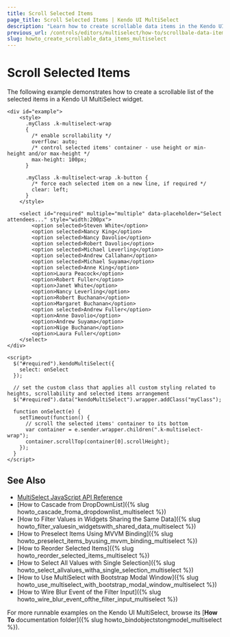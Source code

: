 ```yaml
---
title: Scroll Selected Items
page_title: Scroll Selected Items | Kendo UI MultiSelect
description: "Learn how to create scrollable data items in the Kendo UI MultiSelect widget."
previous_url: /controls/editors/multiselect/how-to/scrollbale-data-items, /web/multiselect/how-to/scrollbale-data-items, /controls/editors/multiselect/how-to/scrollable-data-items
slug: howto_create_scrollable_data_items_multiselect
---
```


# Scroll Selected Items

The following example demonstrates how to create a scrollable list of the selected items in a Kendo UI MultiSelect widget.

```dojo
<div id="example">
    <style>
      .myClass .k-multiselect-wrap
      {
        /* enable scrollability */
        overflow: auto;
        /* control selected items' container - use height or min-height and/or max-height */
        max-height: 100px;
      }

      .myClass .k-multiselect-wrap .k-button {
        /* force each selected item on a new line, if required */
        clear: left;
      }
    </style>

    <select id="required" multiple="multiple" data-placeholder="Select attendees..." style="width:200px">
        <option selected>Steven White</option>
        <option selected>Nancy King</option>
        <option selected>Nancy Davolio</option>
        <option selected>Robert Davolio</option>
        <option selected>Michael Leverling</option>
        <option selected>Andrew Callahan</option>
        <option selected>Michael Suyama</option>
        <option selected>Anne King</option>
        <option>Laura Peacock</option>
        <option>Robert Fuller</option>
        <option>Janet White</option>
        <option>Nancy Leverling</option>
        <option>Robert Buchanan</option>
        <option>Margaret Buchanan</option>
        <option selected>Andrew Fuller</option>
        <option>Anne Davolio</option>
        <option>Andrew Suyama</option>
        <option>Nige Buchanan</option>
        <option>Laura Fuller</option>
    </select>
</div>

<script>
  $("#required").kendoMultiSelect({
    select: onSelect
  });

  // set the custom class that applies all custom styling related to heights, scrollability and selected items arrangement
  $("#required").data("kendoMultiSelect").wrapper.addClass("myClass");

  function onSelect(e) {
    setTimeout(function() {
      // scroll the selected items' container to its bottom
      var container = e.sender.wrapper.children(".k-multiselect-wrap");
      container.scrollTop(container[0].scrollHeight);
    });
  }
</script>
```

## See Also

* [MultiSelect JavaScript API Reference](/api/javascript/ui/multiselect)
* [How to Cascade from DropDownList]({% slug howto_cascade_froma_dropdownlist_multiselect %})
* [How to Filter Values in Widgets Sharing the Same Data]({% slug howto_filter_valuesin_widgetswith_shared_data_multiselect %})
* [How to Preselect Items Using MVVM Binding]({% slug howto_preselect_items_byusing_mvvm_binding_multiselect %})
* [How to Reorder Selected Items]({% slug howto_reorder_selected_items_multiselect %})
* [How to Select All Values with Single Selection]({% slug howto_select_allvalues_witha_single_selection_multiselect %})
* [How to Use MultiSelect with Bootstrap Modal Window]({% slug howto_use_multiselect_with_bootstrap_modal_window_multiselect %})
* [How to Wire Blur Event of the Filter Input]({% slug howto_wire_blur_event_ofthe_filtеr_input_multiselect %})

For more runnable examples on the Kendo UI MultiSelect, browse its [**How To** documentation folder]({% slug howto_bindobjectstongmodel_multiselect %}).
